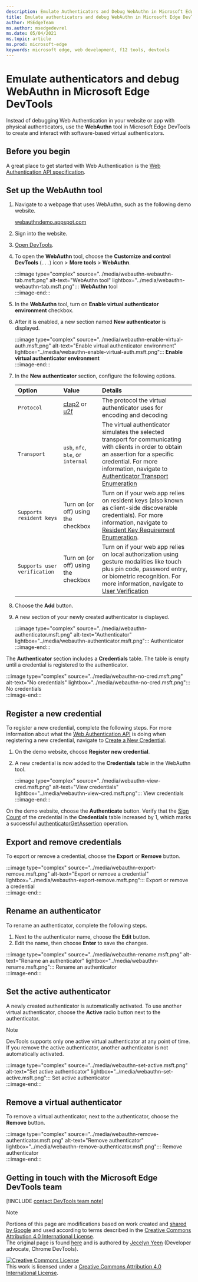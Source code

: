 ```yaml
---
description: Emulate Authenticators and Debug WebAuthn in Microsoft Edge DevTools.
title: Emulate authenticators and debug WebAuthn in Microsoft Edge DevTools
author: MSEdgeTeam
ms.author: msedgedevrel
ms.date: 05/04/2021 
ms.topic: article
ms.prod: microsoft-edge
keywords: microsoft edge, web development, f12 tools, devtools
---
```


# Emulate authenticators and debug WebAuthn in Microsoft Edge DevTools  

Instead of debugging Web Authentication in your website or app with physical authenticators, use the **WebAuthn** tool in Microsoft Edge DevTools to create and interact with software-based virtual authenticators.  

## Before you begin  

A great place to get started with Web Authentication is the [Web Authentication API specification][GithubW3cWebauthn].  

## Set up the WebAuthn tool  

1.  Navigate to a webpage that uses WebAuthn, such as the following demo website.  
    
    [webauthndemo.appspot.com][AppspotWebauthndemo]  
    
1.  Sign into the website.  
1.  [Open DevTools][DevtoolsGuideOpen].  
1.  To open the **WebAuthn** tool, choose the **Customize and control DevTools** \(`...`\) icon > **More tools** > **WebAuthn**.  
    
    :::image type="complex" source="../media/webauthn-webauthn-tab.msft.png" alt-text="WebAuthn tool" lightbox="../media/webauthn-webauthn-tab.msft.png":::
       **WebAuthn** tool  
    :::image-end:::  
    
1.  In the **WebAuthn** tool, turn on **Enable virtual authenticator environment** checkbox.  
1.  After it is enabled, a new section named **New authenticator** is displayed.  
    
    :::image type="complex" source="../media/webauthn-enable-virtual-auth.msft.png" alt-text="Enable virtual authenticator environment" lightbox="../media/webauthn-enable-virtual-auth.msft.png":::
        **Enable virtual authenticator environment**  
    :::image-end:::  
    
1.  In the **New authenticator** section, configure the following options.  
    
    | Option | Value | Details |  
    |:--- |:--- |:--- |  
    | `Protocol` | [ctap2][FidoallianceSpecsV20Id20180227ClientToAuthenticatorProtocolHtml] or [u2f][FidoallianceSpecsU2fV12Ps20170411OverviewHtml] | The protocol the virtual authenticator uses for encoding and decoding |  
    | `Transport` |   `usb`, `nfc`, `ble`, or `internal` | The virtual authenticator simulates the selected transport for communicating with clients in order to obtain an assertion for a specific credential.  For more information, navigate to [Authenticator Transport Enumeration][GithubW3cWebauthnEnumTransport] |  
    |  `Supports resident keys` | Turn on \(or off\) using the checkbox | Turn on if your web app relies on resident keys \(also known as client-side discoverable credentials\).  For more information, navigate to [Resident Key Requirement Enumeration][GithubW3cWebauthnEnumResidentkeyrequirement]. |  
    | `Supports user verification` | Turn on \(or off\) using the checkbox | Turn on if your web app relies on local authorization using gesture modalities like touch plus pin code, password entry, or biometric recognition.  For more information, navigate to [User Verification][GithubW3cWebauthnEnumUserverification] |  
    
1.  Choose the **Add** button.  
1.  A new section of your newly created authenticator is displayed.  
    
    :::image type="complex" source="../media/webauthn-authenticator.msft.png" alt-text="Authenticator" lightbox="../media/webauthn-authenticator.msft.png":::
       Authenticator  
    :::image-end:::  
    
The **Authenticator** section includes a **Credentials** table.  The table is empty until a credential is registered to the authenticator.  

:::image type="complex" source="../media/webauthn-no-cred.msft.png" alt-text="No credentials" lightbox="../media/webauthn-no-cred.msft.png":::
   No credentials  
:::image-end:::  

## Register a new credential  

To register a new credential, complete the following steps.  For more information about what the [Web Authentication API][GithubW3cWebauthn] is doing when registering a new credential, navigate to [Create a New Credential][GithubW3cWebauthnSctnCreatecredential].  

1.  On the demo website, choose **Register new credential**.  
1.  A new credential is now added to the **Credentials** table in the WebAuthn tool.  
    
    :::image type="complex" source="../media/webauthn-view-cred.msft.png" alt-text="View credentials" lightbox="../media/webauthn-view-cred.msft.png":::
       View credentials  
    :::image-end:::  
    
On the demo website, choose the **Authenticate** button.  Verify that the [Sign Count][GithubW3cWebauthnSctnSignCounter] of the credential in the **Credentials** table increased by 1, which marks a successful [authenticatorGetAssertion][GithubW3cWebauthnAuthenticatorgetassertion] operation.  

## Export and remove credentials  

To export or remove a credential, choose the **Export** or **Remove** button.  

:::image type="complex" source="../media/webauthn-export-remove.msft.png" alt-text="Export or remove a credential" lightbox="../media/webauthn-export-remove.msft.png":::
   Export or remove a credential  
:::image-end:::  

## Rename an authenticator  

To rename an authenticator, complete the following steps.  

1.  Next to the authenticator name, choose the **Edit** button.  
1.  Edit the name, then choose **Enter** to save the changes.  

:::image type="complex" source="../media/webauthn-rename.msft.png" alt-text="Rename an authenticator" lightbox="../media/webauthn-rename.msft.png":::
   Rename an authenticator  
:::image-end:::  

## Set the active authenticator  

A newly created authenticator is automatically activated.  To use another virtual authenticator, choose the **Active** radio button next to the authenticator.  

> [!NOTE]
> DevTools supports only one active virtual authenticator at any point of time.  If you remove the active authenticator, another authenticator is not automatically activated.  

:::image type="complex" source="../media/webauthn-set-active.msft.png" alt-text="Set active authenticator" lightbox="../media/webauthn-set-active.msft.png":::
   Set active authenticator  
:::image-end:::  

## Remove a virtual authenticator  

To remove a virtual authenticator, next to the authenticator, choose the **Remove** button.  

:::image type="complex" source="../media/webauthn-remove-authenticator.msft.png" alt-text="Remove authenticator" lightbox="../media/webauthn-remove-authenticator.msft.png":::
   Remove authenticator  
:::image-end:::  

## Getting in touch with the Microsoft Edge DevTools team  

[!INCLUDE [contact DevTools team note](../includes/contact-devtools-team-note.md)]  

<!-- links -->  

[DevtoolsGuideOpen]: ../open/index.md "Open Microsoft Edge DevTools | Microsoft Docs"  

[AppspotWebauthndemo]: https://webauthndemo.appspot.com "Webauthn demo | Appspot"  

[FidoallianceSpecsV20Id20180227ClientToAuthenticatorProtocolHtml]: https://fidoalliance.org/specs/fido-v2.0-id-20180227/fido-client-to-authenticator-protocol-v2.0-id-20180227.html "Client to Authenticator Protocol (CTAP) | fido alliance"  
[FidoallianceSpecsU2fV12Ps20170411OverviewHtml]: https://fidoalliance.org/specs/fido-u2f-v1.2-ps-20170411/fido-u2f-overview-v1.2-ps-20170411.html "Universal 2nd Factor (U2F) Overview | fido alliance"  

[GithubW3cWebauthn]: https://w3c.github.io/webauthn "Web Authentication:
An API for accessing Public Key Credentials
Level 2 | GitHub"  
[GithubW3cWebauthnAuthenticatorgetassertion]: https://w3c.github.io/webauthn#authenticatorgetassertion "The authenticatorGetAssertion Operation - Web Authentication:
An API for accessing Public Key Credentials
Level 2 | GitHub"  
[GithubW3cWebauthnEnumTransport]: https://w3c.github.io/webauthn#enum-transport "Authenticator Transport Enumeration (enum AuthenticatorTransport) - Web Authentication:
An API for accessing Public Key Credentials
Level 2 | W3C"  
[GithubW3cWebauthnEnumResidentkeyrequirement]: https://w3c.github.io/webauthn#enum-residentKeyRequirement "Resident Key Requirement Enumeration (enum ResidentKeyRequirement) - Web Authentication:
An API for accessing Public Key Credentials
Level 2 | W3C"  
[GithubW3cWebauthnEnumUserverification]: https://w3c.github.io/webauthn#user-verification "User Verification - Web Authentication:
An API for accessing Public Key Credentials
Level 2 | W3C"  
[GithubW3cWebauthnSctnCreatecredential]: https://w3c.github.io/webauthn#sctn-createCredential "Create a New Credential - PublicKeyCredential's [[Create]](origin, options, sameOriginWithAncestors) Method - Web Authentication:
An API for accessing Public Key Credentials
Level 2 | GitHub"  
[GithubW3cWebauthnSctnSignCounter]: https://w3c.github.io/webauthn/#sctn-sign-counter "Signature Counter Considerations - Web Authentication:
An API for accessing Public Key Credentials
Level 2 | GitHub"  

> [!NOTE]
> Portions of this page are modifications based on work created and [shared by Google][GoogleSitePolicies] and used according to terms described in the [Creative Commons Attribution 4.0 International License][CCA4IL].  
> The original page is found [here](https://developers.google.com/web/tools/chrome-devtools/webauthn/index) and is authored by [Jecelyn Yeen][JecelynYeen] \(Developer advocate, Chrome DevTools\).  

[![Creative Commons License][CCby4Image]][CCA4IL]  
This work is licensed under a [Creative Commons Attribution 4.0 International License][CCA4IL].  

[CCA4IL]: https://creativecommons.org/licenses/by/4.0  
[CCby4Image]: https://i.creativecommons.org/l/by/4.0/88x31.png  
[GoogleSitePolicies]: https://developers.google.com/terms/site-policies  
[JecelynYeen]: https://developers.google.com/web/resources/contributors#jecelyn-yeen  
